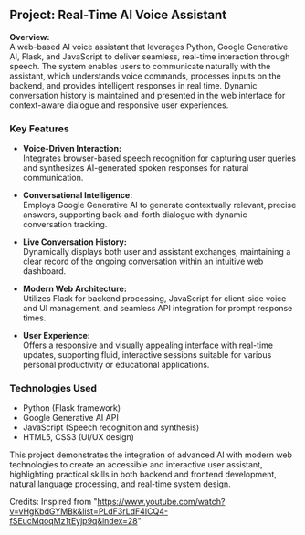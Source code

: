 ## Project: Real-Time AI Voice Assistant

**Overview:**  
A web-based AI voice assistant that leverages Python, Google Generative AI, Flask, and JavaScript to deliver seamless, real-time interaction through speech. The system enables users to communicate naturally with the assistant, which understands voice commands, processes inputs on the backend, and provides intelligent responses in real time. Dynamic conversation history is maintained and presented in the web interface for context-aware dialogue and responsive user experiences.

### Key Features

- **Voice-Driven Interaction:**  
  Integrates browser-based speech recognition for capturing user queries and synthesizes AI-generated spoken responses for natural communication.

- **Conversational Intelligence:**  
  Employs Google Generative AI to generate contextually relevant, precise answers, supporting back-and-forth dialogue with dynamic conversation tracking.

- **Live Conversation History:**  
  Dynamically displays both user and assistant exchanges, maintaining a clear record of the ongoing conversation within an intuitive web dashboard.

- **Modern Web Architecture:**  
  Utilizes Flask for backend processing, JavaScript for client-side voice and UI management, and seamless API integration for prompt response times.

- **User Experience:**  
  Offers a responsive and visually appealing interface with real-time updates, supporting fluid, interactive sessions suitable for various personal productivity or educational applications.

### Technologies Used

- Python (Flask framework)
- Google Generative AI API
- JavaScript (Speech recognition and synthesis)
- HTML5, CSS3 (UI/UX design)

This project demonstrates the integration of advanced AI with modern web technologies to create an accessible and interactive user assistant, highlighting practical skills in both backend and frontend development, natural language processing, and real-time system design.


Credits: Inspired from "https://www.youtube.com/watch?v=vHgKbdGYMBk&list=PLdF3rLdF4ICQ4-fSEucMqoqMz1tEyjp9q&index=28"
